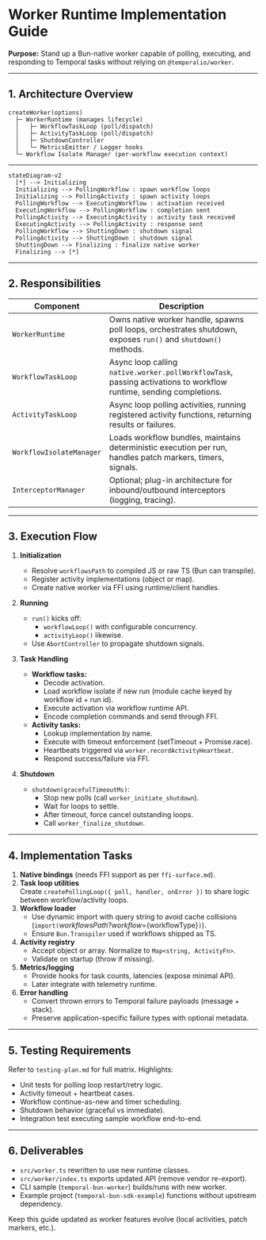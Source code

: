 # Worker Runtime Implementation Guide

**Purpose:** Stand up a Bun-native worker capable of polling, executing, and responding to Temporal tasks without relying on `@temporalio/worker`.

---

## 1. Architecture Overview

```
createWorker(options)
  ├─ WorkerRuntime (manages lifecycle)
  │   ├─ WorkflowTaskLoop (poll/dispatch)
  │   ├─ ActivityTaskLoop (poll/dispatch)
  │   ├─ ShutdownController
  │   └─ MetricsEmitter / Logger hooks
  └─ Workflow Isolate Manager (per-workflow execution context)
```

---

```mermaid
stateDiagram-v2
  [*] --> Initializing
  Initializing --> PollingWorkflow : spawn workflow loops
  Initializing --> PollingActivity : spawn activity loops
  PollingWorkflow --> ExecutingWorkflow : activation received
  ExecutingWorkflow --> PollingWorkflow : completion sent
  PollingActivity --> ExecutingActivity : activity task received
  ExecutingActivity --> PollingActivity : response sent
  PollingWorkflow --> ShuttingDown : shutdown signal
  PollingActivity --> ShuttingDown : shutdown signal
  ShuttingDown --> Finalizing : finalize native worker
  Finalizing --> [*]
```

---

## 2. Responsibilities

| Component | Description |
|-----------|-------------|
| `WorkerRuntime` | Owns native worker handle, spawns poll loops, orchestrates shutdown, exposes `run()` and `shutdown()` methods. |
| `WorkflowTaskLoop` | Async loop calling `native.worker.pollWorkflowTask`, passing activations to workflow runtime, sending completions. |
| `ActivityTaskLoop` | Async loop polling activities, running registered activity functions, returning results or failures. |
| `WorkflowIsolateManager` | Loads workflow bundles, maintains deterministic execution per run, handles patch markers, timers, signals. |
| `InterceptorManager` | Optional; plug-in architecture for inbound/outbound interceptors (logging, tracing). |

---

## 3. Execution Flow

1. **Initialization**
   - Resolve `workflowsPath` to compiled JS or raw TS (Bun can transpile).
   - Register activity implementations (object or map).
   - Create native worker via FFI using runtime/client handles.

2. **Running**
   - `run()` kicks off:
     - `workflowLoop()` with configurable concurrency.
     - `activityLoop()` likewise.
   - Use `AbortController` to propagate shutdown signals.

3. **Task Handling**
   - **Workflow tasks:** 
     - Decode activation.
     - Load workflow isolate if new run (module cache keyed by workflow id + run id).
     - Execute activation via workflow runtime API.
     - Encode completion commands and send through FFI.
   - **Activity tasks:**
     - Lookup implementation by name.
     - Execute with timeout enforcement (setTimeout + Promise.race).
     - Heartbeats triggered via `worker.recordActivityHeartbeat`.
     - Respond success/failure via FFI.

4. **Shutdown**
   - `shutdown(gracefulTimeoutMs)`:
     - Stop new polls (call `worker_initiate_shutdown`).
     - Wait for loops to settle.
     - After timeout, force cancel outstanding loops.
     - Call `worker_finalize_shutdown`.

---

## 4. Implementation Tasks

1. **Native bindings** (needs FFI support as per `ffi-surface.md`).
2. **Task loop utilities**  
   Create `createPollingLoop({ poll, handler, onError })` to share logic between workflow/activity loops.
3. **Workflow loader**  
   - Use dynamic import with query string to avoid cache collisions (`import(`${workflowsPath}?workflow=${workflowType}`)`).
   - Ensure `Bun.Transpiler` used if workflows shipped as TS.
4. **Activity registry**  
   - Accept object or array. Normalize to `Map<string, ActivityFn>`.
   - Validate on startup (throw if missing).
5. **Metrics/logging**  
   - Provide hooks for task counts, latencies (expose minimal API).
   - Later integrate with telemetry runtime.
6. **Error handling**  
   - Convert thrown errors to Temporal failure payloads (message + stack).
   - Preserve application-specific failure types with optional metadata.

---

## 5. Testing Requirements

Refer to `testing-plan.md` for full matrix. Highlights:

- Unit tests for polling loop restart/retry logic.
- Activity timeout + heartbeat cases.
- Workflow continue-as-new and timer scheduling.
- Shutdown behavior (graceful vs immediate).
- Integration test executing sample workflow end-to-end.

---

## 6. Deliverables

- `src/worker.ts` rewritten to use new runtime classes.
- `src/worker/index.ts` exports updated API (remove vendor re-export).
- CLI sample (`temporal-bun-worker`) builds/runs with new worker.
- Example project (`temporal-bun-sdk-example`) functions without upstream dependency.

Keep this guide updated as worker features evolve (local activities, patch markers, etc.).
